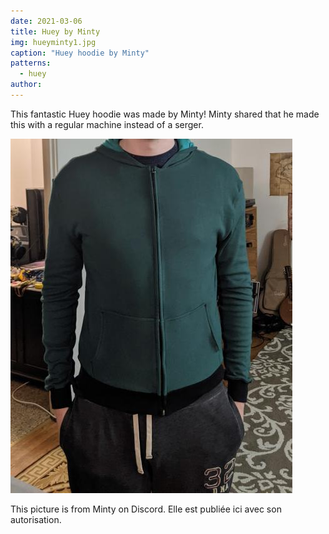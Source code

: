 ```yaml
---
date: 2021-03-06
title: Huey by Minty
img: hueyminty1.jpg
caption: "Huey hoodie by Minty"
patterns:
  - huey
author:
---
```


This fantastic Huey hoodie was made by Minty! Minty shared that he made this with a regular machine instead of a serger.

![Zipped view](hueyminty2.jpg)

<Note>

This picture is from Minty on Discord. Elle est publiée ici avec son autorisation.

</Note>
